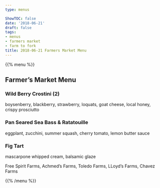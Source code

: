 ```yaml
---
type: menus

ShowTOC: false
date: '2018-06-21'
draft: false
tags:
- menus
- farmers market
- farm to fork
title: 2018-06-21 Farmers Market Menu
---
```


{{% menu %}}

## Farmer’s Market Menu

### Wild Berry Crostini \(2\)

boysenberry, blackberry, strawberry, loquats,
goat cheese, local honey, crispy prosciutto

### Pan Seared Sea Bass & Ratatouille

eggplant, zucchini, summer squash,
cherry tomato, lemon butter sauce

### Fig Tart

mascarpone whipped cream, balsamic glaze


Free Spirit Farms, Achmed’s Farms,
Toledo Farms, LLoyd’s Farms, Chavez Farms

{{% /menu %}}
